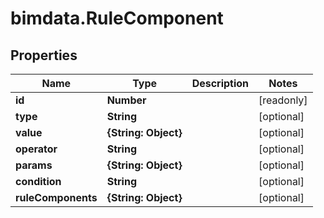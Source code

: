 # bimdata.RuleComponent

## Properties

Name | Type | Description | Notes
------------ | ------------- | ------------- | -------------
**id** | **Number** |  | [readonly] 
**type** | **String** |  | [optional] 
**value** | **{String: Object}** |  | [optional] 
**operator** | **String** |  | [optional] 
**params** | **{String: Object}** |  | [optional] 
**condition** | **String** |  | [optional] 
**ruleComponents** | **{String: Object}** |  | [optional] 


